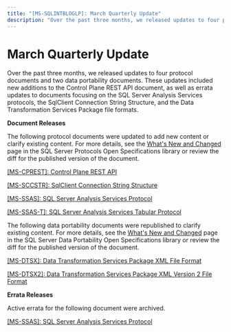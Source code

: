```yaml
---
title: "[MS-SQLINTBLOGLP]: March Quarterly Update"
description: "Over the past three months, we released updates to four protocol documents and two data portability documents. These updates included new"
---
```


# March Quarterly Update

<p> </p>
<p>Over the past three months, we released updates to four
protocol documents and two data portability documents. These updates included
new additions to the Control Plane REST API document, as well as errata updates
to documents focusing on the SQL Server Analysis Services protocols, the
SqlClient Connection String Structure, and the Data Transformation Services
Package file formats.</p>

<p><b>Document Releases</b></p>

<p>The following protocol documents were updated to add new
content or clarify existing content. For more details, see the <span><a href="/openspecs/sql_server_protocols/MS-SQLPROTLP/2efaa6c9-699e-4e2c-9ea7-d342ad51a988">What's
New and Changed</a></span> page in the SQL Server Protocols Open Specifications
library or review the diff for the published version of the document.</p>

<p><span><a href="/openspecs/sql_server_protocols/MS-CPREST/8fc422db-5e90-4dae-8a2a-aab4dd5503e9">[MS-CPREST]:
Control Plane REST API</a></span></p>

<p><span><a href="/openspecs/sql_server_protocols/MS-SCCSTR/f57903e4-18af-4281-aa9e-9b2198bde494">[MS-SCCSTR]:
SqlClient Connection String Structure</a></span></p>

<p><span><a href="/openspecs/sql_server_protocols/MS-SSAS/854a72f2-d637-4be3-b60f-6a44422e80c9">[MS-SSAS]:
SQL Server Analysis Services Protocol</a></span></p>

<p><span><a href="/openspecs/sql_server_protocols/MS-SSAS-T/f85cd3b9-690c-4bc7-a1f0-a854d7daecd8">[MS-SSAS-T]:
SQL Server Analysis Services Tabular Protocol</a></span> </p>

<p>The following data portability documents were republished to
clarify existing content. For more details, see the <span><a href="/openspecs/sql_data_portability/MS-SQLPORTLP/62997c70-b816-4f30-82f5-333503fe52e2">What's
New and Changed</a></span> page in the SQL Server Data Portability Open
Specifications library or review the diff for the published version of the
document.</p>

<p><span><a href="/openspecs/sql_data_portability/MS-DTSX/235600e9-0c13-4b5b-a388-aa3c65aec1dd">[MS-DTSX]:
Data Transformation Services Package XML File Format</a></span></p>

<p><span><a href="/openspecs/sql_data_portability/MS-DTSX2/fb216aa4-62ab-41c8-a6d5-5b1002739d21">[MS-DTSX2]:
Data Transformation Services Package XML Version 2 File Format</a></span></p>

<p><b>Errata Releases</b></p>

<p>Active errata for the following document were archived.</p>

<p><span><a href="https://sqlprotocoldoc.blob.core.windows.net/productionsqlarchives/MS-SSAS/%5bMS-SSAS%5d-200902-errata.pdf">[MS-SSAS]:
SQL Server Analysis Services Protocol</a></span></p>


                